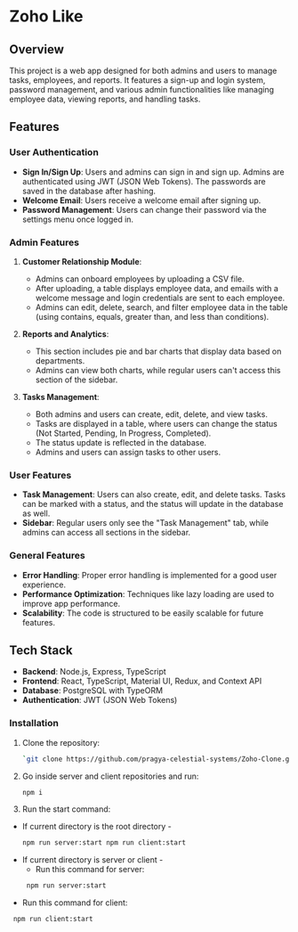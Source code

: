 # Zoho Like

## Overview

This project is a web app designed for both admins and users to manage tasks, employees, and reports. It features a sign-up and login system, password management, and various admin functionalities like managing employee data, viewing reports, and handling tasks.

## Features

### User Authentication
- **Sign In/Sign Up**: Users and admins can sign in and sign up. Admins are authenticated using JWT (JSON Web Tokens). The passwords are saved in the database after hashing.
- **Welcome Email**: Users receive a welcome email after signing up.
- **Password Management**: Users can change their password via the settings menu once logged in.

### Admin Features
1. **Customer Relationship Module**: 
   - Admins can onboard employees by uploading a CSV file.
   - After uploading, a table displays employee data, and emails with a welcome message and login credentials are sent to each employee.
   - Admins can edit, delete, search, and filter employee data in the table (using contains, equals, greater than, and less than conditions).
   
2. **Reports and Analytics**: 
   - This section includes pie and bar charts that display data based on departments.
   - Admins can view both charts, while regular users can't access this section of the sidebar.

3. **Tasks Management**: 
   - Both admins and users can create, edit, delete, and view tasks.
   - Tasks are displayed in a table, where users can change the status (Not Started, Pending, In Progress, Completed).
   - The status update is reflected in the database.
   - Admins and users can assign tasks to other users.

### User Features
- **Task Management**: Users can also create, edit, and delete tasks. Tasks can be marked with a status, and the status will update in the database as well.
- **Sidebar**: Regular users only see the "Task Management" tab, while admins can access all sections in the sidebar.

### General Features
- **Error Handling**: Proper error handling is implemented for a good user experience.
- **Performance Optimization**: Techniques like lazy loading are used to improve app performance.
- **Scalability**: The code is structured to be easily scalable for future features.

## Tech Stack

- **Backend**: Node.js, Express, TypeScript
- **Frontend**: React, TypeScript, Material UI, Redux, and Context API
- **Database**: PostgreSQL with TypeORM
- **Authentication**: JWT (JSON Web Tokens)

### Installation

1. Clone the repository:
   ```bash
   `git clone https://github.com/pragya-celestial-systems/Zoho-Clone.git`

2. Go inside server and client repositories and run:
   ```bash
   npm i

3. Run the start command:
- If current directory is the root directory - 
   ```bash
   npm run server:start npm run client:start

- If current directory is server or client - 
  - Run this command for server:
  ```bash
   npm run server:start

 - Run this command for client:
  ```bash
   npm run client:start

   
